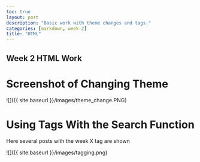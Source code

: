 ```yaml
---
toc: true
layout: post
description: "Basic work with theme changes and tags."
categories: [markdown, week-2]
title: "HTML"
---
```


## Week 2 HTML Work

# Screenshot of Changing Theme

![]({{ site.baseurl }}/images/theme_change.PNG)

# Using Tags With the Search Function

Here several posts with the week X tag are shown

![]({{ site.baseurl }}/images/tagging.png)
